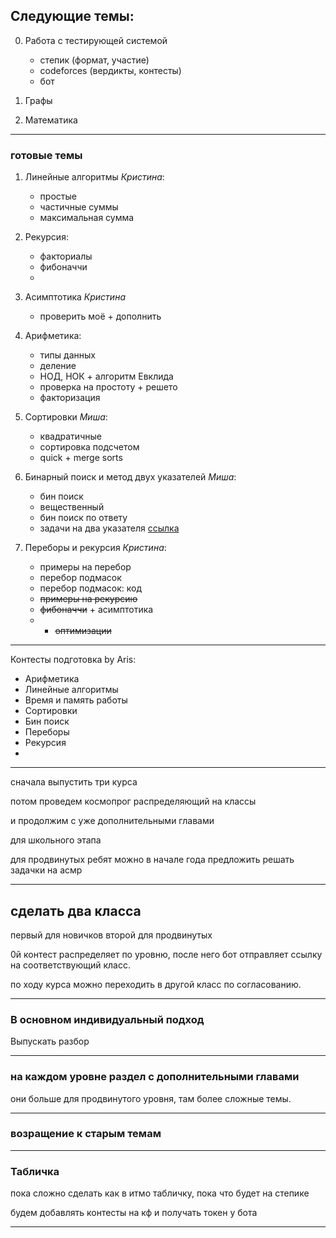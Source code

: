 ## Следующие темы:
0. Работа с тестирующей системой
    * степик (формат, участие)
    * codeforces (вердикты, контесты)
    * бот 
1. Графы

2. Математика



***
### готовые темы

1. Линейные алгоритмы *Кристина*:
    * простые
    * частичные суммы 
    * максимальная сумма

2. Рекурсия: 
    * факториалы
    * фибоначчи
    * 
    
3. Асимптотика *Кристина*
    * проверить моё + дополнить


4. Арифметика:
    * типы данных
    * деление
    * НОД, НОК + алгоритм Евклида
    * проверка на простоту + решето
    * факторизация

5. Сортировки *Миша*:
    * квадратичные
    * сортировка подсчетом
    * quick + merge sorts
    
6. Бинарный поиск и метод двух указателей *Миша*:
    * бин поиск
    * вещественный
    * бин поиск по ответу
    * задачи на два указателя [ссылка](https://algorithmica.org/tg/mergesort)

7. Переборы и рекурсия *Кристина*:
    * примеры на перебор
    * перебор подмасок
    * перебор подмасок: код
    * ~~примеры на рекурсию~~
    * ~~фибоначчи~~ + асимптотика
    * + ~~оптимизации~~
 

***

Контесты подготовка by Aris:

+ Арифметика
+ Линейные алгоритмы
+ Время и память работы
+ Сортировки
+ Бин поиск
+ Переборы
+ Рекурсия
+ 

***

сначала выпустить три курса

потом проведем космопрог распределяющий на классы

и продолжим с уже дополнительными главами

для школьного этапа

для продвинутых ребят можно в начале года предложить решать задачки на асмр

***

## сделать два класса

первый для новичков
второй для продвинутых

$0$й контест распределяет по уровню, после него бот отправляет ссылку на соответствующий класс.

по ходу курса можно переходить в другой класс по согласованию. 

*** 

### В основном индивидуальный подход

Выпускать разбор 


***

### на каждом уровне раздел с дополнительными главами

они больше для продвинутого уровня, там более сложные темы. 


***

### возращение к старым темам

*** 

### Табличка

пока сложно сделать как в итмо табличку, пока что будет на степике

будем добавлять контесты на кф и получать токен у бота

*** 

